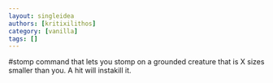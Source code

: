 ```yaml
---
layout: singleidea
authors: [kritixilithos]
category: [vanilla]
tags: []
---
```

#stomp command that lets you stomp on a grounded creature that is X sizes smaller than you. A hit will instakill it.
